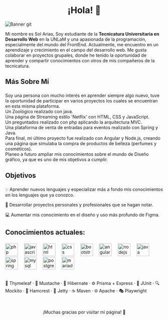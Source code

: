 <h1 align="center">¡Hola! 👋</h1>

![Banner git](https://github.com/user-attachments/assets/9e5d9f76-c25b-432c-87ab-fd3f7bfee324)



<p align="left">Mi nombre es Sol Arias, Soy estudiante de la <b>Tecnicatura Universitaria en Desarrollo Web</b> en la UNLaM y una apasionada de la programación, especialmente del mundo del FrontEnd. Actualmente, me encuentro en un aprendizaje y crecimiento en el campo del desarrollo web. Me gusta colaborar en proyectos grupales, donde he tenido la oportunidad de aprender y compartir conocimientos con otros de mis compañeros de la tecnicatura.</p>

###

<h2 align="left">Más Sobre Mí</h2>

###

<p>
Soy una persona con mucho interés en aprender siempre algo nuevo, tuve la oportunidad de participar en varios proyectos los cuales se encuentran en esta misma plataforma. 
  <br>
  Un Zoológico realizado con java. <br> 
  Una página de Streaming estilo 'Netflix' con HTML, CSS y JavaScript. <br> 
  Un preguntados realizado con php aplicando la arquitectura MVC. <br>
  Una plataforma de venta de entradas para eventos realizado con Spring y Java. <br> 
  Para final, mi último proyecto fue realizado con Angular y Node.js, creando una página que simulaba la compra de productos de belleza (perfumes y cosméticos). <br>
Planeo a futuro ampliar mis conocimientos sobre el mundo de Diseño gráfico, ya que es uno de mis objetivos a cumplir.
</p>

###

<h2 align="left">Objetivos</h2>

###

<p>
💡 Aprender nuevos lenguajes y especializar más a fondo mis conocimientos en los lenguajes que ya conozco.
</p>
<p>
🚀 Desarrollar proyectos personales y profesionales que se hagan notar.
</p>
<p>
💻 Aumentar mis conocimiento en el diseño y uso más profundo de Figma.
</p>


###

<h2 align="left">Conocimientos actuales:</h2>

###

<div align="left">
  <!-- Lenguajes -->
  <img src="https://cdn.jsdelivr.net/gh/devicons/devicon/icons/php/php-original.svg" height="40" alt="php logo" />
  <img width="12" />
  <img src="https://cdn.jsdelivr.net/gh/devicons/devicon/icons/javascript/javascript-original.svg" height="40" alt="javascript logo" />
  <img width="12" />
  <img src="https://cdn.jsdelivr.net/gh/devicons/devicon/icons/html5/html5-original.svg" height="40" alt="html logo" />
  <img width="12" />
  <img src="https://cdn.jsdelivr.net/gh/devicons/devicon/icons/css3/css3-original.svg" height="40" alt="css logo" />
  <img width="12" />
  
  <!-- Estilos -->
  <img src="https://cdn.jsdelivr.net/gh/devicons/devicon/icons/bootstrap/bootstrap-original.svg" height="40" alt="bootstrap logo" />
  <img width="12" />
  
  <!-- Frameworks JS -->
  <img src="https://cdn.jsdelivr.net/gh/devicons/devicon/icons/angularjs/angularjs-original.svg" height="40" alt="angular logo" />
  <img width="12" />
  <img src="https://cdn.jsdelivr.net/gh/devicons/devicon/icons/nodejs/nodejs-original.svg" height="40" alt="nodejs logo" />
  <img width="12" />

  <!-- Java & Frameworks -->
  <img src="https://cdn.jsdelivr.net/gh/devicons/devicon/icons/java/java-original.svg" height="40" alt="java logo" />
  <img width="12" />
  <img src="https://cdn.jsdelivr.net/gh/devicons/devicon/icons/spring/spring-original.svg" height="40" alt="spring logo" />
  <img width="12" />


  <!-- Bases de datos -->
  <img src="https://cdn.jsdelivr.net/gh/devicons/devicon/icons/mysql/mysql-original.svg" height="40" alt="mysql logo" />
  <img width="12" />
  <img src="https://cdn.jsdelivr.net/gh/devicons/devicon/icons/postgresql/postgresql-original.svg" height="40" alt="postgresql logo" />
  <img width="12" />
  <img src="https://cdn.jsdelivr.net/gh/devicons/devicon/icons/mariadb/mariadb-original.svg" height="40" alt="mariadb logo" />
  <img width="12" />


</div>

<br>

<div>

🧩 Thymeleaf · 🧾 Mustache · 🐘 Hibernate · ⚙️ Prisma + Express · 🧪 JUnit · 🔍 Mockito · 🔬 Hamcrest · 🧱 Jetty · ☕ Maven · 🌐 Apache · 🎭 Playwright
  
</div>

<br>

<p align="center"> ¡Muchas gracias por visitar mi página! 🌟</p>
